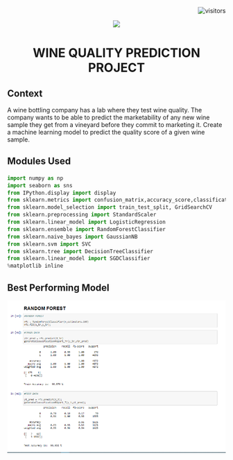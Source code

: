 <p align="right"> <img src="https://visitor-badge.glitch.me/badge?page_id=anidimma.visitor-badge" alt="visitors"> </p>

<p align="center"> <img src="https://www.flaticon.com/svg/vstatic/svg/1150/1150313.svg?token=exp=1619131240~hmac=ca1520b13da02f47308d54092d84a5ee" width="200" /> </p>
<h1 align="center"> WINE QUALITY PREDICTION PROJECT </h1>


## Context
A wine bottling company has a lab where they test wine quality.
The company wants to be able to predict the marketability of any new wine sample they get from a vineyard before they commit to marketing it.
Create a machine learning model to predict the quality score of a given wine sample.


## Modules Used
```python
import numpy as np
import seaborn as sns
from IPython.display import display
from sklearn.metrics import confusion_matrix,accuracy_score,classification_report
from sklearn.model_selection import train_test_split, GridSearchCV
from sklearn.preprocessing import StandardScaler
from sklearn.linear_model import LogisticRegression
from sklearn.ensemble import RandomForestClassifier
from sklearn.naive_bayes import GaussianNB
from sklearn.svm import SVC
from sklearn.tree import DecisionTreeClassifier
from sklearn.linear_model import SGDClassifier
%matplotlib inline
```

## Best Performing Model
![](SourceImages/WineTrain&Test.PNG)





